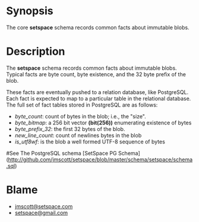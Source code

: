 # Synopsis

The core **setspace** schema records common facts about immutable blobs.

# Description

The **setspace** schema records common facts about immutable blobs.
Typical facts are byte count, byte existence, and the 32 byte prefix of the
blob.

These facts are eventually pushed to a relation database, like PostgreSQL.
Each fact is expected to map to a particular table in the relational database.
The full set of fact tables stored in PostgreSQL are as follows:

* *byte_count*: count of bytes in the blob;  i.e., the "size".
* *byte_bitmap*: a 256 bit vector **(bit(256))** enumerating existence of bytes
* *byte_prefix_32*: the first 32 bytes of the blob.
* *new_line_count*: count of newlines bytes in the blob
* *is_utf8wf*: is the blob a well formed UTF-8 sequence of bytes

#See
The PostgreSQL schema [SetSpace PG Schema] (http://github.com/jmscott/setspace/blob/master/schema/setspace/schema.sql)

# Blame
* jmscott@setspace.com
* setspace@gmail.com
